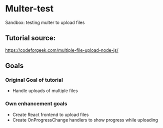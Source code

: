 # Multer-test
Sandbox: testing multer to upload files

## Tutorial source:
https://codeforgeek.com/multiple-file-upload-node-js/

## Goals
### Original Goal of tutorial
* Handle uploads of multiple files
### Own enhancement goals
* Create React frontend to upload files
* Create OnProgressChange handlers to show progress while uploading
